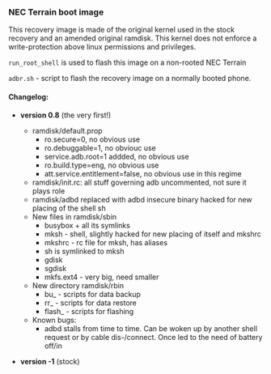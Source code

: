 ### NEC Terrain boot image

This recovery image is made of the original kernel used in the stock recovery and an amended original ramdisk. This kernel does not
enforce a write-protection above linux permissions and privileges.

`run_root_shell` is used to flash this image on a non-rooted NEC Terrain

`adbr.sh` - script to flash the recovery image on a normally booted phone.

#### Changelog:

* **version 0.8** (the very first!)
  * ramdisk/default.prop
    * ro.secure=0, no obvious use
    * ro.debuggable=1, no obviouc use
    * service.adb.root=1 addded, no obvious use
    * ro.build.type=eng, no obvious use
    * att.service.entitlement=false, no obvious use in this regime
  * ramdisk/init.rc: all stuff governing adb uncommented, not sure it plays role
  * ramdisk/adbd replaced with adbd insecure binary hacked for new placing of the shell sh
  * New files in ramdisk/sbin
    * busybox + all its symlinks
    * mksh - shell, slightly hacked for new placing of itself and mkshrc
    * mkshrc - rc file for mksh, has aliases
    * sh is symlinked to mksh
    * gdisk
    * sgdisk
    * mkfs.ext4 - very big, need smaller
  * New directory ramdisk/rbin
    * bu_ - scripts for data backup
    * rr_ - scripts for data restore
    * flash_ - scripts for flashing
  * Known bugs:
    * adbd stalls from time to time. Can be woken up by another shell request or by cable dis-/connect. Once led
    to the need of battery off/in

* **version -1** (stock)
